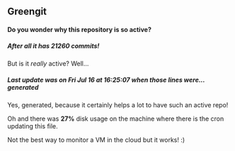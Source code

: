 ## Greengit

#### Do you wonder why this repository is so active?

##### After all it has 21260 commits!

But is it *really* active? Well...

##### Last update was on Fri Jul 16 at 16:25:07 when those lines were... generated

Yes, generated, because it certainly helps a lot to have such an active repo!

Oh and there was **27%** disk usage on the machine
where there is the cron updating this file.

Not the best way to monitor a VM in the cloud but it works! :)
